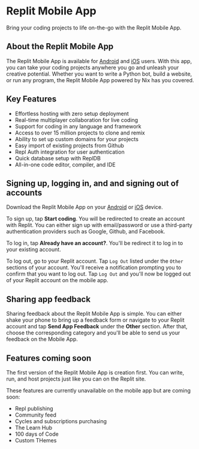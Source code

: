 # Replit Mobile App

Bring your coding projects to life on-the-go with the Replit Mobile App.

## About the Replit Mobile App

The Replit Mobile App is available for [Android](https://play.google.com/store/apps/details?id=com.replit.app) and [iOS](https://replit.com/mobile) users. With this app, you can take your coding projects anywhere you go and unleash your creative potential. Whether you want to write a Python bot, build a website, or run any program, the Replit Mobile App powered by Nix has you covered.

## Key Features

- Effortless hosting with zero setup deployment
- Real-time multiplayer collaboration for live coding
- Support for coding in any language and framework
- Access to over 15 million projects to clone and remix
- Ability to set up custom domains for your projects
- Easy import of existing projects from Github
- Repl Auth integration for user authentication
- Quick database setup with ReplDB
- All-in-one code editor, compiler, and IDE

## Signing up, logging in, and and signing out of accounts

Download the Replit Mobile App on your [Android](https://play.google.com/store/apps/details?id=com.replit.app) or [iOS](https://replit.com/mobile) device.

To sign up, tap **Start coding**. You will be redirected to create an account with Replit. You can either sign up with email/password or use a third-party authentication providers such as Google, Github, and Facebook.

To log in, tap **Already have an account?**. You'll be redirect it to log in to your existing account.

To log out, go to your Replit account. Tap `Log Out` listed under the `Other` sections of your account. You'll receive a notification prompting you to confirm that you want to log out. Tap `Log Out` and you'll now be logged out of your Replit account on the mobile app.

## Sharing app feedback

Sharing feedback about the Replit Mobile App is simple. You can either shake your phone to bring up a feedback form or navigate to your Replit account and tap **Send App Feedback** under the **Other** section. After that, choose the corresponding category and you'll be able to send us your feedback on the Mobile App.

## Features coming soon

The first version of the Replit Mobile App is creation first. You can write, run, and host projects just like you can on the Replit site.

These features are currently unavailable on the mobile app but are coming soon:

- Repl publishing
- Community feed
- Cycles and subscriptions purchasing
- The Learn Hub
- 100 days of Code
- Custom THemes
